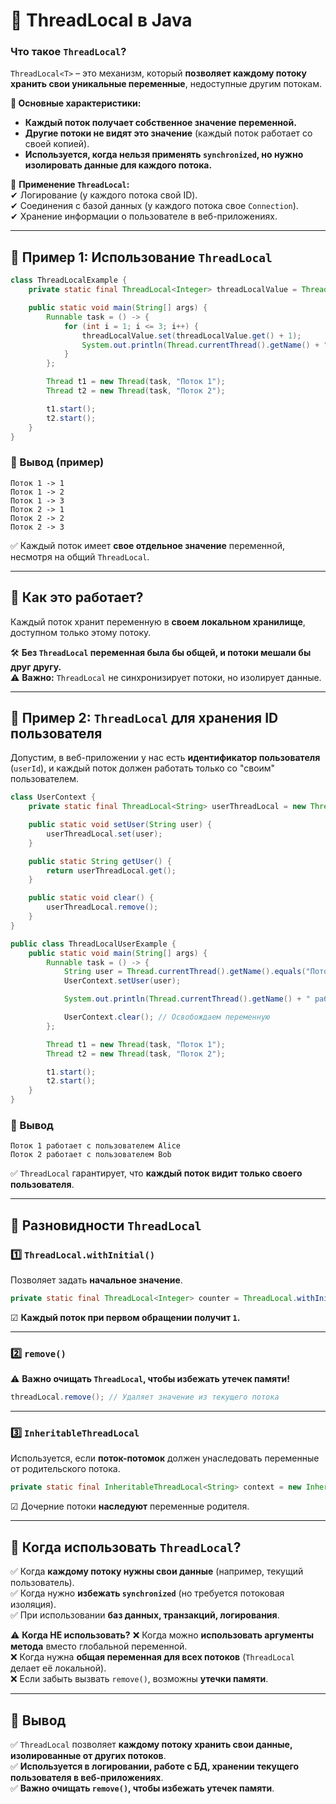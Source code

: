 # **📌 ThreadLocal в Java**
### **Что такое `ThreadLocal`?**
`ThreadLocal<T>` – это механизм, который **позволяет каждому потоку хранить свои уникальные переменные**, недоступные другим потокам.

**🔹 Основные характеристики:**
- **Каждый поток получает собственное значение переменной.**
- **Другие потоки не видят это значение** (каждый поток работает со своей копией).
- **Используется, когда нельзя применять `synchronized`, но нужно изолировать данные для каждого потока.**

📌 **Применение `ThreadLocal`:**  
✔ Логирование (у каждого потока свой ID).  
✔ Соединения с базой данных (у каждого потока свое `Connection`).  
✔ Хранение информации о пользователе в веб-приложениях.

---

## **🔹 Пример 1: Использование `ThreadLocal`**
```java
class ThreadLocalExample {
    private static final ThreadLocal<Integer> threadLocalValue = ThreadLocal.withInitial(() -> 0);

    public static void main(String[] args) {
        Runnable task = () -> {
            for (int i = 1; i <= 3; i++) {
                threadLocalValue.set(threadLocalValue.get() + 1);
                System.out.println(Thread.currentThread().getName() + " -> " + threadLocalValue.get());
            }
        };

        Thread t1 = new Thread(task, "Поток 1");
        Thread t2 = new Thread(task, "Поток 2");

        t1.start();
        t2.start();
    }
}
```

### **📌 Вывод (пример)**
```
Поток 1 -> 1
Поток 1 -> 2
Поток 1 -> 3
Поток 2 -> 1
Поток 2 -> 2
Поток 2 -> 3
```
✅ Каждый поток имеет **свое отдельное значение** переменной, несмотря на общий `ThreadLocal`.

---

## **🔹 Как это работает?**
Каждый поток хранит переменную в **своем локальном хранилище**, доступном только этому потоку.

🛠 **Без `ThreadLocal` переменная была бы общей, и потоки мешали бы друг другу.**  
⚠ **Важно:** `ThreadLocal` не синхронизирует потоки, но изолирует данные.

---

## **🔹 Пример 2: `ThreadLocal` для хранения ID пользователя**
Допустим, в веб-приложении у нас есть **идентификатор пользователя** (`userId`), и каждый поток должен работать только со "своим" пользователем.

```java
class UserContext {
    private static final ThreadLocal<String> userThreadLocal = new ThreadLocal<>();

    public static void setUser(String user) {
        userThreadLocal.set(user);
    }

    public static String getUser() {
        return userThreadLocal.get();
    }

    public static void clear() {
        userThreadLocal.remove();
    }
}

public class ThreadLocalUserExample {
    public static void main(String[] args) {
        Runnable task = () -> {
            String user = Thread.currentThread().getName().equals("Поток 1") ? "Alice" : "Bob";
            UserContext.setUser(user);

            System.out.println(Thread.currentThread().getName() + " работает с пользователем " + UserContext.getUser());

            UserContext.clear(); // Освобождаем переменную
        };

        Thread t1 = new Thread(task, "Поток 1");
        Thread t2 = new Thread(task, "Поток 2");

        t1.start();
        t2.start();
    }
}
```

### **📌 Вывод**
```
Поток 1 работает с пользователем Alice
Поток 2 работает с пользователем Bob
```
✅ `ThreadLocal` гарантирует, что **каждый поток видит только своего пользователя**.

---

## **🔹 Разновидности `ThreadLocal`**
### **1️⃣ `ThreadLocal.withInitial()`**
Позволяет задать **начальное значение**.

```java
private static final ThreadLocal<Integer> counter = ThreadLocal.withInitial(() -> 1);
```
☑ **Каждый поток при первом обращении получит `1`.**

---

### **2️⃣ `remove()`**
⚠ **Важно очищать `ThreadLocal`, чтобы избежать утечек памяти!**

```java
threadLocal.remove(); // Удаляет значение из текущего потока
```

---

### **3️⃣ `InheritableThreadLocal`**
Используется, если **поток-потомок** должен унаследовать переменные от родительского потока.

```java
private static final InheritableThreadLocal<String> context = new InheritableThreadLocal<>();
```
☑ Дочерние потоки **наследуют** переменные родителя.

---

## **🔹 Когда использовать `ThreadLocal`?**
✅ Когда **каждому потоку нужны свои данные** (например, текущий пользователь).  
✅ Когда нужно **избежать `synchronized`** (но требуется потоковая изоляция).  
✅ При использовании **баз данных, транзакций, логирования**.

⚠ **Когда НЕ использовать?**
❌ Когда можно **использовать аргументы метода** вместо глобальной переменной.  
❌ Когда нужна **общая переменная для всех потоков** (`ThreadLocal` делает её локальной).  
❌ Если забыть вызвать `remove()`, возможны **утечки памяти**.

---

## **🔹 Вывод**
✅ `ThreadLocal` позволяет **каждому потоку хранить свои данные, изолированные от других потоков**.  
✅ **Используется в логировании, работе с БД, хранении текущего пользователя в веб-приложениях**.  
✅ **Важно очищать `remove()`, чтобы избежать утечек памяти**.
